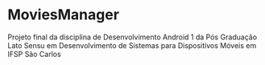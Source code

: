 # MoviesManager
Projeto final da disciplina de Desenvolvimento Android 1 da Pós Graduação Lato Sensu em Desenvolvimento de Sistemas para Dispositivos Móveis em IFSP São Carlos
